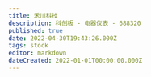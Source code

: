 ```yaml
---
title: 禾川科技
description: 科创板 - 电器仪表 - 688320
published: true
date: 2022-04-30T19:43:26.000Z
tags: stock
editor: markdown
dateCreated: 2022-01-01T00:00:00.000Z
---
```


